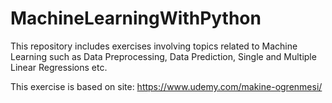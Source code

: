 # MachineLearningWithPython
This repository includes exercises involving topics related to Machine Learning such as Data Preprocessing, Data Prediction, Single and Multiple Linear Regressions etc.


This exercise is based on site: https://www.udemy.com/makine-ogrenmesi/ 
